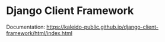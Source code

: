 # Django Client Framework

Documentation: https://kaleido-public.github.io/django-client-framework/html/index.html
